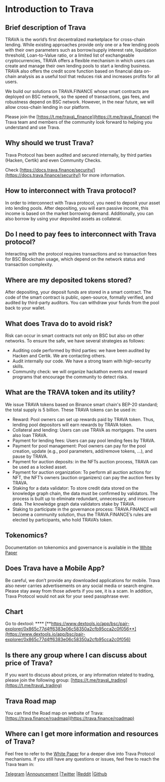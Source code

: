 # Introduction to Trava

## Brief description of Trava

TRAVA is the world’s first decentralized marketplace for cross-chain lending. While existing approaches provide only one or a few lending pools with their own parameters such as borrow/supply interest rate, liquidation threshold, Loan-to-Value ratio, or a limited list of exchangeable cryptocurrencies, TRAVA offers a flexible mechanism in which users can create and manage their own lending pools to start a lending business. TRAVA also offers the credit score function based on financial data on-chain analysis as a useful tool that reduces risk and increases profits for all users.

We build our solutions on TRAVA.FINANCE whose smart contracts are deployed on BSC network, so the speed of transactions, gas fees, and robustness depend on BSC network. However, in the near future, we will allow cross-chain lending in our platform.

Please join the [https://t.me/trava\_finance](https://t.me/trava\_finance) the Trava team and members of the community look forward to helping you understand and use Trava.

## Why should we trust Trava?

Trava Protocol has been audited and secured internally, by third parties (Hacken, Certik) and even Community Checks.

Check [https://docs.trava.finance/security/](https://docs.trava.finance/security/) for more information.

## **How to interconnect with Trava protocol**?

In order to interconnect with Trava protocol, you need to deposit your asset into lending pools. After depositing, you will earn passive income, this income is based on the market borrowing demand. Additionally, you can also borrow by using your deposited assets as collateral.

## Do I need to pay fees to interconnect with Trava protocol?

Interacting with the protocol requires transactions and so transaction fees for BSC Blockchain usage, which depend on the network status and transaction complexity.

## Where are my deposited tokens stored?

After depositing, your deposit funds are stored in a smart contract. The code of the smart contract is public, open-source, formally verified, and audited by third-party auditors. You can withdraw your funds from the pool back to your wallet.

## What does Trava do to avoid risk?

Risk can occur in smart contracts not only on BSC but also on other networks. To ensure the safe, we have several strategies as follows:

* Auditing code performed by third parties: we have been audited by Hacken and Certik. We are contacting others.
* Audit internally our code. We have a strong team with high-security skills.
* Community check: we will organize hackathon events and reward programs that encourage the community to detect risks.

## **What are the TRAVA token and its utility?**

We issue TRAVA tokens based on Binance smart chain's BEP-20 standard; the total supply is 5 billion. These TRAVA tokens can be used in:

* Reward: Pool owners can set up rewards paid by TRAVA token. Thus, lending pool depositors will earn rewards by TRAVA token.
* Collateral and lending: Users can use TRAVA as mortgages. The users also loan TRAVA.
* Payment for lending fees: Users can pay pool lending fees by TRAVA.
* Payment for pool management: Pool owners can pay for the pool creation, update (e.g., pool parameters, add/remove tokens, …), and pause by TRAVA.
* Payment for auction deposits: in the NFTs auction process, TRAVA can be used as a locked asset.
* Payment for auction organization: To perform all auction actions for NFT, the NFT’s owners (auction organizers) can pay the auction fees by TRAVA.
* Staking for a data validator: To store credit data stored on the knowledge graph chain, the data must be confirmed by validators. The process is built up to eliminate redundant, unnecessary, and insecure data. The knowledge graph data validators stake by TRAVA.
* Staking to participate in the governance process: TRAVA.FINANCE will become a community solution, thus the TRAVA.FINANCE’s rules are elected by participants, who hold TRAVA’s token.

## **Tokenomics?**

Documentation on tokenomics and governance is available in the [White Paper](https://docs.trava.finance/whitepaper)

## **Does Trava have a Mobile App?**

Be careful, we don’t provide any downloaded applications for mobile. Trava also never carries advertisements on any social media or search engine. Please stay away from those adverts if you see, it is a scam. In addition, Trava Protocol would not ask for your seed passphrase ever.

## **Chart**

Go to dextool: \*\*\*\* [**https://www.dextools.io/app/bsc/pair-explorer/0x865c77d4ff6383e06c58350a2cfb95cca2c0f056**](https://www.dextools.io/app/bsc/pair-explorer/0x865c77d4ff6383e06c58350a2cfb95cca2c0f056)

## **Is there any group where I can discuss about price of Trava?**

If you want to discuss about prices, or any information related to trading, please join the following group: [https://t.me/trava\_trading](https://t.me/trava\_trading)

## **Trava Road map**

You can find the Road map on website of Trava: [https://trava.finance/roadmap](https://trava.finance/roadmap)

## **Where can I get more information and resources of Trava?**

Feel free to refer to the [White Paper](https://docs.trava.finance) for a deeper dive into Trava Protocol mechanisms. If you still have any questions or issues, feel free to reach the Trava team in:

[Telegram](https://t.me/trava\_finance) |[Announcement](https://t.me/trava\_finance\_official) |[Twitter](https://twitter.com/trava\_finance) |[Reddit](https://www.reddit.com/r/TravaFinance/) |[Github](https://github.com/TravaFinance)
